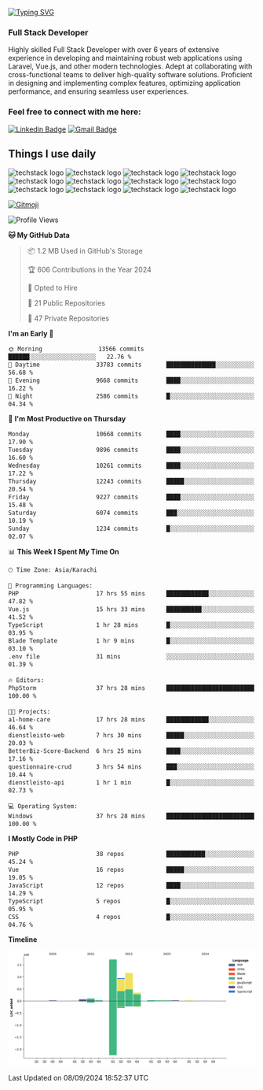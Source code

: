 [![Typing SVG](https://readme-typing-svg.demolab.com?font=Permanent+Marker&size=31&pause=1000&color=00A11F&center=true&random=false&width=435&lines=Hi+%F0%9F%91%8B%2C+I'm+Waheed+Sindhani)](https://git.io/typing-svg)
### Full Stack Developer
Highly skilled Full Stack Developer with over 6 years of extensive experience in developing and maintaining robust web applications using Laravel, Vue.js, and other modern technologies. Adept at collaborating with cross-functional teams to deliver high-quality software solutions. Proficient in designing and implementing complex features, optimizing application performance, and ensuring seamless user experiences. 

### Feel free to connect with me here:

[![Linkedin Badge](https://img.shields.io/badge/-waheedsindhani-blue?style=flat-square&logo=Linkedin&logoColor=white&link=https://www.linkedin.com/in/waheed-sindhani/)](https://www.linkedin.com/in/waheed-sindhani/)
[![Gmail Badge](https://img.shields.io/badge/-waheed.eliccs@gmail.com-c14438?style=flat-square&logo=Gmail&logoColor=white&link=mailto:waheed.eliccs@gmail.com)](mailto:waheed.eliccs@gmail.com)

## Things I use daily
![techstack logo](https://readme-components.vercel.app/api?component=logo&logo=react&text=false&animation=spin&fill=000000&svgfill=2d79c7)
![techstack logo](https://readme-components.vercel.app/api?component=logo&logo=vue.js&text=false&fill=000000&svgfill=4FC08D)
![techstack logo](https://readme-components.vercel.app/api?component=logo&logo=laravel&text=false&fill=000000&svgfill=FF2D20)
![techstack logo](https://readme-components.vercel.app/api?component=logo&logo=javascript&text=false&fill=000000&svgfill=F7DF1E)
![techstack logo](https://readme-components.vercel.app/api?component=logo&logo=mysql&text=false&fill=000000&svgfill=4479A1)
![techstack logo](https://readme-components.vercel.app/api?component=logo&logo=quasar&text=false&svgfill=050A14&fill=ffffaa&animation=spin)
![techstack logo](https://readme-components.vercel.app/api?component=logo&logo=typescript&text=false&fill=000000&svgfill=3178C6)
![techstack logo](https://readme-components.vercel.app/api?component=logo&logo=node.js&text=false&fill=000000&svgfill=5FA04E)
![techstack logo](https://readme-components.vercel.app/api?component=logo&logo=tailwindcss&text=false&fill=000000&svgfill=06B6D4)
![techstack logo](https://readme-components.vercel.app/api?component=logo&logo=docker&text=false&fill=000000&svgfill=2496ED)
![techstack logo](https://readme-components.vercel.app/api?component=logo&logo=linux&text=false&fill=000000&svgfill=FCC624)
![techstack logo](https://readme-components.vercel.app/api?component=logo&logo=amazonaws&text=false&fill=000000&svgfill=232F3E)



<!--
**Sindhani/sindhani** is a ✨ _special_ ✨ repository because its `README.md` (this file) appears on your GitHub profile.

Here are some ideas to get you started:

- 🔭 I’m currently working on ...
- 🌱 I’m currently learning ...
- 👯 I’m looking to collaborate on ...
- 🤔 I’m looking for help with ...
- 💬 Ask me about ...
- 📫 How to reach me: ...
- 😄 Pronouns: ...
- ⚡ Fun fact: ...
-->
<a href="https://gitmoji.dev">
  <img
    src="https://img.shields.io/badge/gitmoji-%20😜%20😍-FFDD67.svg?style=flat-square"
    alt="Gitmoji"
  />
</a>

<!--START_SECTION:waka-->
![Profile Views](http://img.shields.io/badge/Profile%20Views-1-blue)

**🐱 My GitHub Data** 

> 📦 1.2 MB Used in GitHub's Storage 
 > 
> 🏆 606 Contributions in the Year 2024
 > 
> 💼 Opted to Hire
 > 
> 📜 21 Public Repositories 
 > 
> 🔑 47 Private Repositories 
 > 
**I'm an Early 🐤** 

```text
🌞 Morning                13566 commits       ██████░░░░░░░░░░░░░░░░░░░   22.76 % 
🌆 Daytime                33783 commits       ██████████████░░░░░░░░░░░   56.68 % 
🌃 Evening                9668 commits        ████░░░░░░░░░░░░░░░░░░░░░   16.22 % 
🌙 Night                  2586 commits        █░░░░░░░░░░░░░░░░░░░░░░░░   04.34 % 
```
📅 **I'm Most Productive on Thursday** 

```text
Monday                   10668 commits       ████░░░░░░░░░░░░░░░░░░░░░   17.90 % 
Tuesday                  9896 commits        ████░░░░░░░░░░░░░░░░░░░░░   16.60 % 
Wednesday                10261 commits       ████░░░░░░░░░░░░░░░░░░░░░   17.22 % 
Thursday                 12243 commits       █████░░░░░░░░░░░░░░░░░░░░   20.54 % 
Friday                   9227 commits        ████░░░░░░░░░░░░░░░░░░░░░   15.48 % 
Saturday                 6074 commits        ███░░░░░░░░░░░░░░░░░░░░░░   10.19 % 
Sunday                   1234 commits        █░░░░░░░░░░░░░░░░░░░░░░░░   02.07 % 
```


📊 **This Week I Spent My Time On** 

```text
🕑︎ Time Zone: Asia/Karachi

💬 Programming Languages: 
PHP                      17 hrs 55 mins      ████████████░░░░░░░░░░░░░   47.82 % 
Vue.js                   15 hrs 33 mins      ██████████░░░░░░░░░░░░░░░   41.52 % 
TypeScript               1 hr 28 mins        █░░░░░░░░░░░░░░░░░░░░░░░░   03.95 % 
Blade Template           1 hr 9 mins         █░░░░░░░░░░░░░░░░░░░░░░░░   03.10 % 
.env file                31 mins             ░░░░░░░░░░░░░░░░░░░░░░░░░   01.39 % 

🔥 Editors: 
PhpStorm                 37 hrs 28 mins      █████████████████████████   100.00 % 

🐱‍💻 Projects: 
a1-home-care             17 hrs 28 mins      ████████████░░░░░░░░░░░░░   46.64 % 
dienstleisto-web         7 hrs 30 mins       █████░░░░░░░░░░░░░░░░░░░░   20.03 % 
BetterBiz-Score-Backend  6 hrs 25 mins       ████░░░░░░░░░░░░░░░░░░░░░   17.16 % 
questionnaire-crud       3 hrs 54 mins       ███░░░░░░░░░░░░░░░░░░░░░░   10.44 % 
dienstleisto-api         1 hr 1 min          █░░░░░░░░░░░░░░░░░░░░░░░░   02.73 % 

💻 Operating System: 
Windows                  37 hrs 28 mins      █████████████████████████   100.00 % 
```

**I Mostly Code in PHP** 

```text
PHP                      38 repos            ███████████░░░░░░░░░░░░░░   45.24 % 
Vue                      16 repos            █████░░░░░░░░░░░░░░░░░░░░   19.05 % 
JavaScript               12 repos            ████░░░░░░░░░░░░░░░░░░░░░   14.29 % 
TypeScript               5 repos             █░░░░░░░░░░░░░░░░░░░░░░░░   05.95 % 
CSS                      4 repos             █░░░░░░░░░░░░░░░░░░░░░░░░   04.76 % 
```



**Timeline**

![Lines of Code chart](https://raw.githubusercontent.com/Sindhani/Sindhani/main/assets/bar_graph.png)


 Last Updated on 08/09/2024 18:52:37 UTC
<!--END_SECTION:waka-->
